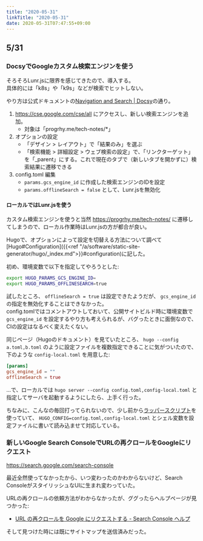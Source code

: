 ```yaml
---
title: "2020-05-31"
linkTitle: "2020-05-31"
date: 2020-05-31T07:47:55+09:00
---
```


## 5/31
### DocsyでGoogleカスタム検索エンジンを使う

そろそろLunr.jsに限界を感じてきたので、導入する。  
具体的には「k8s」や「k9s」などが検索でヒットしない。

やり方は公式ドキュメントの[Navigation and Search | Docsy](https://www.docsy.dev/docs/adding-content/navigation/#configure-search-with-a-google-custom-search-engine)の通り。

1. https://cse.google.com/cse/all にアクセスし、新しい検索エンジンを追加。
   - 対象は「progrhy.me/tech-notes/*」
1. オプションの設定
   - 「デザイン > レイアウト」で「結果のみ」を選ぶ
   - 「検索機能 > 詳細設定 > ウェブ検索の設定」で、「リンクターゲット」を「_parent」にする。これで現在のタブで（新しいタブを開かずに）検索結果に遷移できる
1. config.toml 編集
   - `params.gcs_engine_id` に作成した検索エンジンのIDを設定
   - `params.offlineSearch = false` として、Lunr.jsを無効化

#### ローカルではLunr.jsを使う

カスタム検索エンジンを使うと当然 https://progrhy.me/tech-notes/ に遷移してしまうので、ローカル作業時はLunr.jsの方が都合が良い。

Hugoで、オプションによって設定を切替える方法について調べて[Hugo#Configuration]({{<ref "/a/software/static-site-generator/hugo/_index.md">}}#configuration)に記した。

初め、環境変数で以下を指定してやろうとした:

```sh
export HUGO_PARAMS_GCS_ENGINE_ID=
export HUGO_PARAMS_OFFLINESEARCH=true
```

試したところ、 `offlineSearch = true` は設定できたようだが、 `gcs_engine_id` の指定を無効化することはできなかった。  
config.tomlではコメントアウトしておいて、公開サイトビルド時に環境変数で `gcs_engine_id` を設定するやり方も考えられるが、バグったときに面倒なので、CIの設定はなるべく変えたくない。

同じページ（Hugoのドキュメント）を見ていたところ、 `hugo --config a.toml,b.toml` のように設定ファイルを複数指定できることに気がついたので、下のような `config-local.toml` を用意した:

```TOML
[params]
gcs_engine_id = ""
offlineSearch = true
```

…で、ローカルでは `hugo server --config config.toml,config-local.toml` と指定してサーバを起動するようにしたら、上手く行った。

ちなみに、こんなの毎回打ってられないので、少し前から[ラッパースクリプト](https://github.com/progrhyme/dotfiles/blob/9ae6af2874f5ffabd9560df8d5b0205b64230ce8/script/run-hugo-server.sh)を使っていて、 `HUGO_CONFIG=config.toml,config-local.toml` とシェル変数を設定ファイルに書いて読み込ませて対応している。

### 新しいGoogle Search ConsoleでURLの再クロールをGoogleにリクエスト

https://search.google.com/search-console

最近全然使ってなかったから、いつ変わったのかわからないけど、Search ConsoleがスタイリッシュなUIに生まれ変わっていた。

URLの再クロールの依頼方法がわからなかったが、ググったらヘルプページが見つかった:

- [URL の再クロールを Google にリクエストする - Search Console ヘルプ](https://support.google.com/webmasters/answer/6065812?hl=ja)

そして見つけた時には既にサイトマップを送信済みだった。
